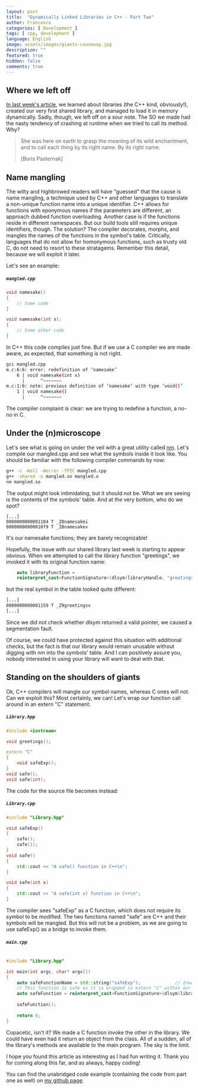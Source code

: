 ```yaml
---
layout: post
title:  "Dynamically Linked Libraries in C++ - Part Two"
author: Francesco
categories: [ Development ]
tags: [ cpp, development ]
language: English
image: assets/images/giants-causeway.jpg
description: ""
featured: true
hidden: false
comments: true
---
```


## Where we left off

[In last week's article](https://fma350.github.io/dllibraries-pt1/), we learned about libraries (the C++ kind, obviously!), created our very first shared library, and managed to load it in memory dynamically. Sadly, though, we left off on a sour note. The SO we made had the nasty tendency of crashing at runtime when we tried to call its method. Why?


> She was here on earth to grasp the meaning of its wild enchantment, and to call each thing by its right name. By its right name. 
> 
> [Boris Pasternak]

## Name mangling

The witty and highbrowed readers will have "guessed" that the cause is name mangling, a technique used by C++ and other languages to translate a non-unique function name into a unique identifier. C++ allows for functions with eponymous names if the parameters are different, an approach dubbed function overloading. Another case is if the functions reside in different namespaces.
But our build tools still requires unique identifiers, though. The solution? The compiler decorates, morphs, and mangles the names of the functions in the symbol's table. Critically,  languages that do not allow for homonymous functions, such as trusty old C, do not need to resort to these stratagems. Remember this detail, because we will exploit it later.

Let's see an example:

##### **`mangled.cpp`**
```c++
void namesake()
{    
    // Some code
}

void namesake(int x);
{
    // Some other code
}
```
In C++ this code compiles just fine. But if we use a C compiler we are made aware, as expected, that something is not right.

```bash
gcc mangled.cpp
m.c:6:6: error: redefinition of ‘namesake’
    6 | void namesake(int x)
      |      ^~~~~~~~
m.c:1:6: note: previous definition of ‘namesake’ with type ‘void()’
    1 | void namesake()
      |      ^~~~~~~~
```

The compiler complaint is clear: we are trying to redefine a function, a no-no in C.

## Under the (n)microscope

Let's see what is going on under the veil with a great utility called [nm](https://linux.die.net/man/1/nm).
Let's compile our mangled.cpp and see what the symbols inside it look like. You should be familiar with the following compiler commands by now: 
```bash
g++ -c -Wall -Werror -fPIC mangled.cpp
g++ -shared -o mangled.so mangled.o
nm mangled.so
```

The output might look intimidating, but it should not be. What we are seeing is the contents of the symbols' table. And at the very bottom, who do we spot?

```
[...]
0000000000001104 T _Z8namesakei
00000000000010f9 T _Z8namesakev
```

It's our namesake functions; they are barely recognizable!

Hopefully, the issue with our shared library last week is starting to appear obvious. When we attempted to call the library function "greetings", we invoked it with its original function name:
```c++
    auto libraryFunction = 
    reinterpret_cast<FunctionSignature>(dlsym(libraryHandle, "greetings"));
```
but the real symbol in the table looked quite different:
```bash
[...]
0000000000001159 T _Z9greetingsv
[...]
```
Since we did not check whether dlsym returned a valid pointer, we caused a segmentation fault.

Of course, we could have protected against this situation with additional checks, but the fact is that our library would remain unusable without digging with nm into the symbols' table. And I can positively assure you, nobody interested in using your library will want to deal with that.  

## Standing on the shoulders of giants

Ok, C++ compilers will mangle our symbol names, whereas C ones will not. Can we exploit this?
Most certainly, we can! Let's wrap our function call around in an extern "C" statement:

##### **`Library.hpp`**
```c++
#include <iostream>

void greetings();

extern "C"
{
    void safeExp();
}
void safe();
void safe(int);
```

The code for the source file becomes instead:
##### **`Library.cpp`**
```c++
#include "Library.hpp"

void safeExp()
{
    safe();
    safe(1);
}
void safe()
{
    std::cout << "A safe() function in C++\n";
}

void safe(int x)
{
    std::cout << "A safe(int x) function in C++\n";
}
```

The compiler sees "safeExp" as a C function, which does not require its symbol to be modified. The two functions named "safe" are C++ and their symbols will be mangled. But this will not be a problem, as we are going to use safeExp() as a bridge to invoke them.

##### **`main.cpp`**
```c++

#include "Library.hpp"

int main(int argc, char* argv[])
{
    auto safeFunctionName = std::string("safeExp");             // Invokes a "C" function, safe
    // This function is safe as it is wrapped in extern "C" within our Library, and thus its name won't be mangled.
    auto safeFunction = reinterpret_cast<FunctionSignature>(dlsym(libraryHandle, safeFunctionName.c_str()));
    
    safeFunction();
    
    return 0;
}
```

Copacetic, isn't it? We made a C function invoke the other in the library. We could have even had it return an object from the class. All of a sudden, all of the library's methods are available to the main program. The sky is the limit.

I hope you found this article as interesting as I had fun writing it. Thank you for coming along this far, and as always, happy coding!

You can find the unabridged code example (containing the code from part one as well) on [my github page](https://github.com/FMA350/code_examples/tree/master/dynamically_loaded_libraries).